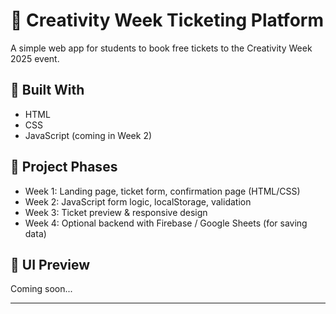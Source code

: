 # 🎨 Creativity Week Ticketing Platform

A simple web app for students to book free tickets to the Creativity Week 2025 event.

## 🚀 Built With
- HTML
- CSS
- JavaScript (coming in Week 2)

## 📅 Project Phases
- Week 1: Landing page, ticket form, confirmation page (HTML/CSS)
- Week 2: JavaScript form logic, localStorage, validation
- Week 3: Ticket preview & responsive design
- Week 4: Optional backend with Firebase / Google Sheets (for saving data)

## 📸 UI Preview
Coming soon...

---
